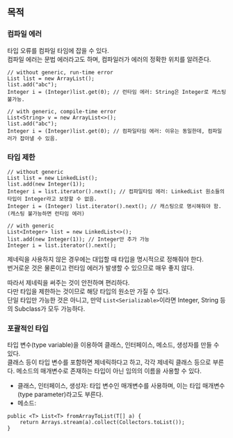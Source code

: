 ## 목적
### 컴파일 에러
타입 오류를 컴파일 타임에 잡을 수 있다.  
컴파일 에러는 문법 에러라고도 하며, 컴파일러가 에러의 정확한 위치를 알려준다.
```
// without generic, run-time error
List list = new ArrayList();
list.add("abc");
Integer i = (Integer)list.get(0); // 런타임 에러: String은 Integer로 캐스팅 불가능.

// with generic, compile-time error
List<String> v = new ArrayList<>();
list.add("abc");
Integer i = (Integer)list.get(0); // 컴파일타임 에러: 이유는 동일한데, 컴파일러가 잡아낼 수 있음.
```
### 타입 제한
```
// without generic
List list = new LinkedList();
list.add(new Integer(1));
Integer i = list.iterator().next(); // 컴파일타임 에러: LinkedList 원소들의 타입이 Integer라고 보장할 수 없음.
Integer i = (Integer) list.iterator().next(); // 캐스팅으로 명시해줘야 함. (캐스팅 불가능하면 런타임 에러)

// with generic
List<Integer> list = new LinkedList<>();
list.add(new Integer(1)); // Integer만 추가 가능
Integer i = list.iterator().next();
```
제네릭을 사용하지 않은 경우에는 대입할 때 타입을 명시적으로 정해줘야 한다.  
번거로운 것은 물론이고 런타임 에러가 발생할 수 있으므로 매우 좋지 않다.  
  
따라서 제네릭을 써주는 것이 안전하며 편리하다.  
다만 타입을 제한하는 것이므로 해당 타입의 원소만 가질 수 있다.  
단일 타입만 가능한 것은 아니고, 만약 `List<Serializable>`이라면 Integer, String 등의 Subclass가 모두 가능하다.
### 포괄적인 타입
타입 변수(type variable)을 이용하여 클래스, 인터페이스, 메소드, 생성자를 만들 수 있다.  
클래스 등이 타입 변수를 포함하면 제네릭하다고 하고, 각각 제네릭 클래스 등으로 부른다.
메소드의 매개변수로 존재하는 타입이 아닌 임의의 이름을 사용할 수 있다.  
- 클래스, 인터페이스, 생성자: 타입 변수인 매개변수를 사용하며, 이는 타입 매개변수(type parameter)라고도 부른다.
- 메소드: 
```
public <T> List<T> fromArrayToList(T[] a) {
    return Arrays.stream(a).collect(Collectors.toList());
}
```
